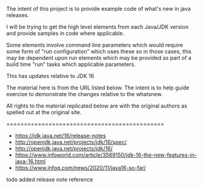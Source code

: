 The intent of this project is to provide example code of what's new in java releases.

I will be trying to get the high level elements from each Java/JDK version and provide samples in code where applicable.

Some elements involve command line parameters which would require some form of "run configuration" which uses these so in those cases, this may be dependent upon run elements which may be provided as part of a build time "run" tasks which applicable parameters.

This has updates relative to JDK 16

The material here is from the URL listed below. The intent is to help guide exercise to demonstrate the changes relative to the whatsnew.

All rights to the material replicated below are with the original authors as spelled out at the original site.

=============================================
- https://jdk.java.net/16/release-notes
- http://openjdk.java.net/projects/jdk/16/spec/
- http://openjdk.java.net/projects/jdk/16/
- https://www.infoworld.com/article/3569150/jdk-16-the-new-features-in-java-16.html
- https://www.infoq.com/news/2020/11/java16-so-far/

todo added release note reference
